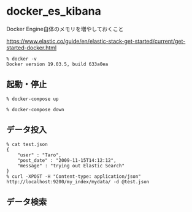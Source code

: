 # docker_es_kibana

Docker Engine自体のメモリを増やしておくこと

https://www.elastic.co/guide/en/elastic-stack-get-started/current/get-started-docker.html

```
% docker -v 
Docker version 19.03.5, build 633a0ea
```

## 起動・停止
```
% docker-compose up
```
```
% docker-compose down
```

## データ投入
```
% cat test.json 
{
    "user" : "Taro",
    "post_date" : "2009-11-15T14:12:12",
    "message" : "trying out Elastic Search"
}
% curl -XPOST -H "Content-type: application/json" http://localhost:9200/my_index/mydata/ -d @test.json
```

## データ検索
```

```


